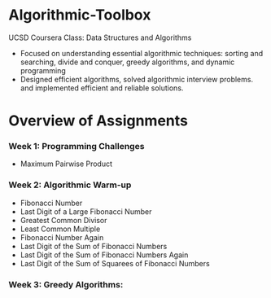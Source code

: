 # Algorithmic-Toolbox
UCSD Coursera Class: Data Structures and Algorithms
- Focused on understanding essential algorithmic techniques: sorting and searching, divide and conquer, greedy algorithms, and dynamic programming
- Designed efficient algorithms, solved algorithmic interview problems. and implemented efficient and reliable solutions.

# Overview of Assignments

### Week 1: Programming Challenges
- Maximum Pairwise Product
### Week 2: Algorithmic Warm-up
- Fibonacci Number
- Last Digit of a Large Fibonacci Number
- Greatest Common Divisor
- Least Common Multiple
- Fibonacci Number Again
- Last Digit of the Sum of Fibonacci Numbers
- Last Digit of the Sum of Fibonacci Numbers Again
- Last Digit of the Sum of Squarees of Fibonacci Numbers
### Week 3: Greedy Algorithms:
